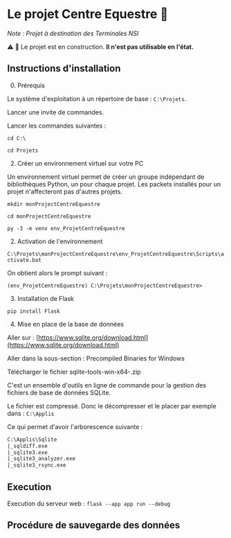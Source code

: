 Le projet Centre Equestre :horse:
=======

_Note : Projet à destination des Terminales NSI_

:warning: :construction: Le projet est en construction. **Il n'est pas utilisable en l'état.** 

Instructions d'installation
-----------

0) Prérequis

Le système d'exploitation à un répertoire de base : `C:\Projets`.

Lancer une invite de commandes.

Lancer les commandes suivantes :

`cd C:\`

`cd Projets`


2) Créer un environnement virtuel sur votre PC

Un environnement virtuel permet de créer un groupe indépendant de bibliothèques Python, un pour chaque projet. Les packets installés pour un projet n'affecteront pas d'autres projets.

`mkdir monProjectCentreEquestre`

`cd monProjectCentreEquestre`

`py -3 -m venv env_ProjetCentreEquestre`

2) Activation de l'environnement

`C:\Projets\monProjectCentreEquestre\env_ProjetCentreEquestre\Scripts\activate.bat`

On obtient alors le prompt suivant :

`(env_ProjetCentreEquestre) C:\Projets\monProjectCentreEquestre>`
 
3) Installation de Flask

`pip install Flask`

4) Mise en place de la base de données

Aller sur : [https://www.sqlite.org/download.html](https://www.sqlite.org/download.html)

Aller dans la sous-section : Precompiled Binaries for Windows

Télécharger le fichier sqlite-tools-win-x64-<version>.zip

C'est un ensemble d'outils en ligne de commande pour la gestion des fichiers de base de données SQLite.

Le fichier est compressé. Donc le décompresser et le placer par exemple dans : `C:\Applis`

Ce qui permet d'avoir l'arborescence suivante :

```txt
C:\Applis\Sqlite
|_sqldiff.exe
|_sqlite3.exe
|_sqlite3_analyzer.exe
|_sqlite3_rsync.exe
```

Execution
-----------

Execution du serveur web :   `flask --app app run --debug`

Procédure de sauvegarde des données
-----------
